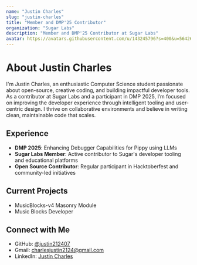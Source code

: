 ```yaml
---
name: "Justin Charles"
slug: "justin-charles"
title: "Member and DMP'25 Contributor"
organization: "Sugar Labs"
description: "Member and DMP'25 Contributor at Sugar Labs"
avatar: https://avatars.githubusercontent.com/u/143245796?s=400&u=56426d9e56b5d8ee545ba6b753e300d90e994eaa&v=4
---
```


<!--markdownlint-disable-->

# About Justin Charles

I'm Justin Charles, an enthusiastic Computer Science student passionate about open-source, creative coding, and building impactful developer tools.  
As a contributor at Sugar Labs and a participant in DMP 2025, I’m focused on improving the developer experience through intelligent tooling and user-centric design. I thrive on collaborative environments and believe in writing clean, maintainable code that scales.

## Experience

- **DMP 2025**: Enhancing Debugger Capabilities for Pippy using LLMs  
- **Sugar Labs Member**: Active contributor to Sugar's developer tooling and educational platforms  
- **Open Source Contributor**: Regular participant in Hacktoberfest and community-led initiatives

## Current Projects

- MusicBlocks-v4 Masonry Module
- Music Blocks Developer

## Connect with Me

- GitHub: [@justin212407](https://github.com/justin212407)
- Gmail: [charlesjustin2124@gmail.com](mailto:charlesjustin2124@gmail.com)
- LinkedIn: [Justin Charles](https://www.linkedin.com/in/justin-c-663840297/)
